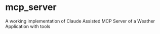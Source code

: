 # mcp_server
A working implementation of Claude Assisted MCP Server of a Weather Application with tools
